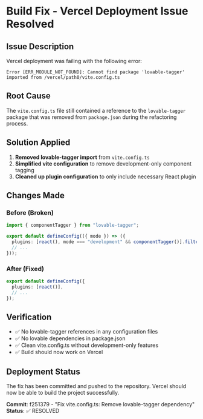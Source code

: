 # Build Fix - Vercel Deployment Issue Resolved

## Issue Description

Vercel deployment was failing with the following error:
```
Error [ERR_MODULE_NOT_FOUND]: Cannot find package 'lovable-tagger' imported from /vercel/path0/vite.config.ts
```

## Root Cause

The `vite.config.ts` file still contained a reference to the `lovable-tagger` package that was removed from `package.json` during the refactoring process.

## Solution Applied

1. **Removed lovable-tagger import** from `vite.config.ts`
2. **Simplified vite configuration** to remove development-only component tagging
3. **Cleaned up plugin configuration** to only include necessary React plugin

## Changes Made

### Before (Broken)
```typescript
import { componentTagger } from "lovable-tagger";

export default defineConfig(({ mode }) => ({
  plugins: [react(), mode === "development" && componentTagger()].filter(Boolean),
  // ...
}));
```

### After (Fixed)
```typescript
export default defineConfig({
  plugins: [react()],
  // ...
});
```

## Verification

- ✅ No lovable-tagger references in any configuration files
- ✅ No lovable dependencies in package.json
- ✅ Clean vite.config.ts without development-only features
- ✅ Build should now work on Vercel

## Deployment Status

The fix has been committed and pushed to the repository. Vercel should now be able to build the project successfully.

**Commit**: f251379 - "Fix vite.config.ts: Remove lovable-tagger dependency"
**Status**: ✅ RESOLVED
